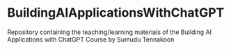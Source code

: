 # BuildingAIApplicationsWithChatGPT
Repository containing the teaching/learning materials of the Building AI Applications with ChatGPT Course by Sumudu Tennakoon 
